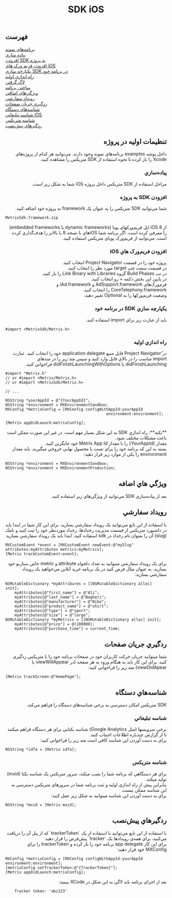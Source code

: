 ﻿---
layout: classic-docs
title: SDK iOS
lang: fa
permalink: /sdk/ios/index.html
toc: false # table of contents
---

## فهرست

<a href=#example-apps>برنامه‌هاي نمونه</a><br>
<a href=#basic-integration>پياده سازي</a><br>
<a href=#sdk-add>افزودن SDK به پروژه</a><br>
<a href=#sdk-frameworks>افزودن فريم ورک هاي iOS</a><br>
<a href=#sdk-integrate>يکپارچه سازي SDK در برنامه خود</a><br>
<a href=#basic-setup>راه اندازي اوليه</a><br>
<a href=#metrix-logging>لاگ گرفتن</a><br>
<a href=#build-the-app>ساختن برنامه</a><br>
<a href=#additional-features>ويژگي‌هاي اضافي</a><br>
<a href=#event-tracking>رويداد سفارشي</a><br>
<a href=#screen-flow>ردگيري جريان صفحات</a><br>
<a href=#device-ids>شناسه‌هاي دستگاه</a><br>
<a href=#di-idfa>شناسه تبليغاتي iOS</a><br>
<a href=#di-mxid>شناسه متريکس</a><br>
<a href=#pre-installed-trackers>ردگيرهاي پيش‌نصب</a><br>

<h2 id=project_setup dir="rtl"> تنظيمات اوليه در پروژه</h2>
<div dir="rtl">
داخل پوشه examples برنامه‌هاي نمونه وجود دارند. مي‌توانيد هر کدام از پروژه‌هاي Xcode را باز کرده تا نحوه استفاده از SDK متريکس را مشاهده کنيد.
</div>
<h3 id=basic-integration dir="rtl"> پياده‌سازي</h3>
<div dir="rtl">
مراحل استفاده از SDK متريکس داخل پروژه iOS شما به شکل زير است.
</div>
<h3 id=basic-integration dir="rtl"> افزودن SDK به پروژه</h3>
<div dir="rtl">
شما مي‌توانيد SDK متريکس را به عنوان يک framework به پروژه خود اضافه کنيد.
</div>

`MetrixSdk.framework.zip`

<div dir="rtl">از iOS 8 اپل فريم‌ورکهاي پويا (dynamic frameworks يا embedded frameworks) را معرفي کرده است. اگر برنامه‌ شما iOSهاي با نسخه 8 يا بالاتر را هدف‌گذاري کرده است، مي‌توانيد از فريم‌ورک پوياي متريکس استفاده کنيد.</div>

<h3 id=basic-integration dir="rtl"> افزودن فريم‌ورک هاي iOS</h3>
<p dir="rtl">پروژه خود را در قسمت Project Navigator انتخاب کنيد.<br/>
در قسمت سمت چپ target مورد نظر را انتخاب کنيد.<br/>
در تب Build Phases گروه Link Binary with Libraries را باز کنيد.<br/>
در پايين اين بخش دکمه + رو انتخاب کنيد.<br/>
فرم‌ورک‌هاي AdSupport.framework و iAd.framework و CoreTelephony.framework را انتخاب کنيد.<br/>
وضعيت فريم‌ورکها را به Optional تغيير دهيد.</p>

<h3 id="sdk-integrate" dir="rtl">يکپارچه سازي SDK در برنامه خود</h3>
<p dir="rtl">بايد از عبارت زير براي import استفاده کنيد.</p>

```objc
#import <MetrixSdk/Metrix.h>
```

<h3 id="basic-setup" dir="rtl">راه اندازي اوليه</h3>
<div dir="rtl">در Project Navigatorُ فايل منبع application delegate خود را انتخاب کنيد. عبارت import مناسب را در بالاي فايل وارد کنيد و سپس متد زير را در متدهاي didFinishLaunching يا didFinishLaunchingWithOptions فراخواني کنيد.</div>

```objc
#import "Metrix.h"
// or #import <Metrix/Metrix.h>
// or #import <MetrixSdk/Metrix.h>

// ...

NSString *yourAppId = @"{YourAppId}";
NSString *environment = MXEnvironmentSandbox;
MXConfig *metrixConfig = [MXConfig configWithAppId:yourAppId
                                            environment:environment];

[Metrix appDidLaunch:metrixConfig];
```

<div dir="rtl">**نکته**: راه‌ اندازي SDK به اين شکل بسيار مهم است. در غير اين صورت ممکن است باعث مشکلات مختلف شود.<br/>
مقدار {YourAppId} را با مقدار Metrix App Id خود جايگزين کنيد.<br/>
بسته به اين که برنامه خود را براي تست يا محصول نهايي خروجي ميگيريد، بايد مقدار environment را يکي از موارد زير قرار دهيد: 
</div>

```objc
NSString *environment = MXEnvironmentSandbox;
NSString *environment = MXEnvironmentProduction;
```

<h2 id="additional-feature" dir="rtl">ويژگي هاي اضافه</h2>
<div dir="rtl">بعد از پياده‌سازي SDK مي‌توانيد از ويژگي‌هاي زير استفاده کنيد.</div>

<h2 id="event-tracking" dir="rtl">رويداد سفارشي</h2>
<div dir="rtl">
با استفاده از اين تابع مي‌توانيد يک رويداد سفارشي بسازيد. براي اين کار شما در ابتدا بايد در داشبورد متريکس از قسمت مديريت رخدادها، رخداد موردنظر خود را ثبت کنيد و نامک (slug) آن را بعنوان نام رخداد در sdk استفاده کنيد.
ابتدا بايد يک رويداد سفارشي بسازيد
</div>

```objc
MXCustomEvent *event = [MXCustomEvent newEvent:@"mySlug" attributes:myAttributes metrics:myMetrics];
[Metrix trackCustomEvent:event];
```

<div dir="rtl">
براي يک رويداد سفارشي ميتوانيد به تعداد دلخواه attribute و metric خاص سناريو خود بسازيد، به عنوان مثال فرض کنيد در يک برنامه خريد آنلاين مي‌خواهيد يک رويداد سفارشي بسازيد:
</div>

```objc
NSMutableDictionary *myAttribures = [[NSMutableDictionary alloc] init];
	myAttributes[@"first_name"] = @"Ali";
	myAttributes[@"last_name"] = @"Bagheri";
	myAttributes[@"manufacturer"] = @"Nike";
	myAttributes[@"product_name"] = @"shirt";
	myAttributes[@"type"] = @"sport";
	myAttributes[@"size"] = @"large";
NSMutableDictionary *myMetrics = [[NSMutableDictionary alloc] init];
	myAttributes[@"price"] = @(100000);
	myAttributes[@"purchase_time"] = current_time;
```

<h2 id="screen-flow" dir="rtl">ردگيري جريان صفحات</h2>
<div dir="rtl">
شما ميتوانيد جريان حرکت کاربران خود در صفحات برنامه خود را با متريکس ردگيري کنيد. براي اين کار بايد به هنگام ورود به هر صفحه (در viewWillAppear يا viewDidApear) متد زير را فراخواني کنيد:
</div>

```objc
[Metrix trackScreen:@"HomePage"];
```

<h2 id="device-ids" dir="rtl">شناسه‌هاي دستگاه</h2>
<div dir="rtl">
SDK متريکس امکان دسترسي به برخي شناسه‌هاي دستگاه را فراهم مي‌کند.
</div>
<h3 id="di-idfa" dir="rtl">شناسه تبليغاتي</h3>
<div dir="rtl">
برخي سرويسها (مثل Google Analytics) شناسه يکتايي براي هر دستگاه فراهم ميکنند تا از گزارش چندباره اطلاعات اجتناب کنند.<br/>
براي به دست آوردن اين شناسه کافي است متد زير را فراخواني کنيد:
</div>

```objc
NSString *idfa = [Metrix idfa];
```

<h3 id="di-mxid" dir="rtl">شناسه متريکس</h3>
<div dir="rtl">
براي هر دستگاهي که برنامه شما را نصب ميکند، سرور متريکس يک شناسه يکتا (mxid) توليد ميکند.<br/>
بنابراين پيش از راه اندازي اوليه و ثبت برنامه شما در سرورهاي متريکس دسترسي به اين شناسه ممکن نيست.<br/>
 براي به دست آوردن اين شناسه ميتوانيد به شکل زير عمل کنيد:
</div>

```objc
NSString *mxid = [Metrix mxid];
```

<h2 id="pre-installed-trackers" dir="rtl">ردگيرهاي پيش‌نصب</h2>
<div dir="rtl">
با استفاده از اين تابع مي‌توانيد با استفاده از يک `trackerToken` که از پنل آن را دريافت مي‌کنيد، براي همه‌ي رويدادها يک `tracker` پيش‌فرض را قرار دهيد.<br>
براي اين کار app delegate برنامه خود را باز کرده و trackerToken را براي MXConfig خود قرار دهيد:
</div>

```objc
MXConfig *metrixConfig = [MXConfig configWithAppId:yourAppId environment:environment];
[metrixConfig setTrackerToken:@"{TrackerToken}"];
[Metrix appDidLaunch:metrixConfig];
```

  <div dir="rtl">
بعد از اجراي برنامه بايد لاگي به اين شکل در XCode ببينيد:  
</div>

```
    Tracker token: 'abc123'
```
